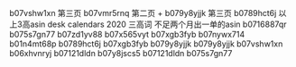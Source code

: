 
b07vshw1xn  第三页
b07vmr5rnq  第二页 +
b079y8yjjk  第三页
b0789hct6j
以上3高asin
desk calendars 2020  三高词
不足两个月出一单的asin
b0716887qr
b075s7gn77
b07zd1yv88
b07x565vyt
b07xgb3fyb
b07nywx714
b01n4mt68p
b0789hct6j
b07xgb3fyb
b079y8yjjk
b079y8yjjk
b07vshw1xn
b06xhvnryj
b07121dldn
b07y8jscs5
b07121dldn
b075s7gn77